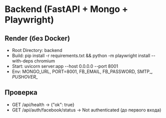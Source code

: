 # Backend (FastAPI + Mongo + Playwright)

## Render (без Docker)
- Root Directory: backend
- Build: pip install -r requirements.txt && python -m playwright install --with-deps chromium
- Start: uvicorn server:app --host 0.0.0.0 --port 8001
- Env: MONGO_URL, PORT=8001, FB_EMAIL, FB_PASSWORD, SMTP_*, PUSHOVER_*

## Проверка
- GET /api/health -> {"ok": true}
- GET /api/auth/facebook/status -> Not authenticated (до первого входа)
